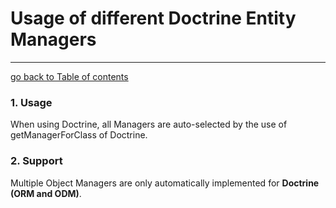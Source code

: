 # Usage of different Doctrine Entity Managers
---------------------------------------

[go back to Table of contents][back-to-index]

[back-to-index]: https://github.com/symfony2admingenerator/AdmingeneratorGeneratorBundle/blob/master/Resources/doc/documentation.md#4-generator

### 1. Usage

When using Doctrine, all Managers are auto-selected by the use of getManagerForClass of Doctrine. 

### 2. Support

Multiple Object Managers are only automatically implemented for **Doctrine (ORM and ODM)**.